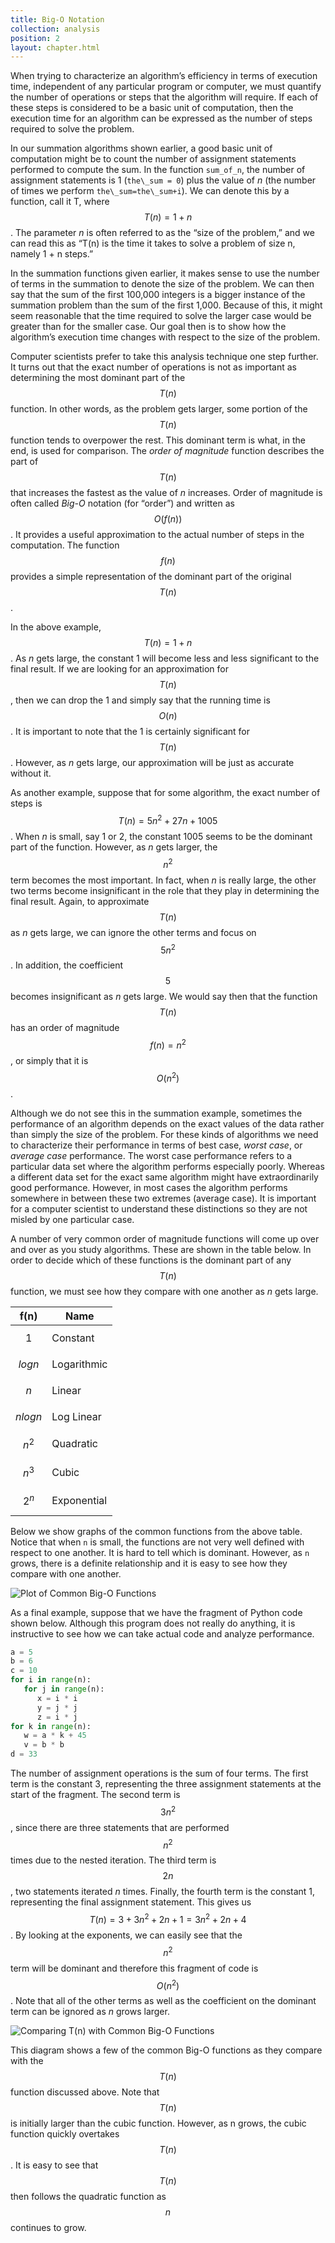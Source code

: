 ```yaml
---
title: Big-O Notation
collection: analysis
position: 2
layout: chapter.html
---
```


When trying to characterize an algorithm’s efficiency in terms of
execution time, independent of any particular program or computer, we
must quantify the number of operations or steps that the algorithm will
require. If each of these steps is considered to be a basic unit of
computation, then the execution time for an algorithm can be expressed
as the number of steps required to solve the problem.

In our summation algorithms shown earlier, a good basic unit of
computation  might be to count the number of assignment statements
performed to compute the sum. In the function `sum_of_n`, the number of
assignment statements is 1 (`the\_sum = 0`) plus the value of *n* (the
number of times we perform `the\_sum=the\_sum+i`). We can denote this by
a function, call it T, where $$T(n)=1 + n$$. The parameter *n* is often
referred to as the “size of the problem,” and we can read this as “T(n)
is the time it takes to solve a problem of size n, namely 1 + n steps.”

In the summation functions given earlier, it makes sense to use the number
of terms in the summation to denote the size of the problem. We can then
say that the sum of the first 100,000 integers is a bigger instance of
the summation problem than the sum of the first 1,000. Because of this,
it might seem reasonable that the time required to solve the larger case
would be greater than for the smaller case. Our goal then is to show how
the algorithm’s execution time changes with respect to the size of the
problem.

Computer scientists prefer to take this analysis technique one step
further. It turns out that the exact number of operations is not as
important as determining the most dominant part of the $$T(n)$$ function.
In other words, as the problem gets larger, some portion of the $$T(n)$$
function tends to overpower the rest. This dominant term is what, in the
end, is used for comparison. The *order of magnitude* function
describes the part of $$T(n)$$ that increases the fastest as the value of
*n* increases. Order of magnitude is often called *Big-O* notation
(for “order”) and written as $$O(f(n))$$. It provides a useful
approximation to the actual number of steps in the computation. The
function $$f(n)$$ provides a simple representation of the dominant part of
the original $$T(n)$$.

In the above example, $$T(n)=1+n$$. As *n* gets large, the constant 1 will
become less and less significant to the final result. If we are looking
for an approximation for $$T(n)$$, then we can drop the 1 and simply say
that the running time is $$O(n)$$. It is important to note that the 1 is
certainly significant for $$T(n)$$. However, as *n* gets large, our
approximation will be just as accurate without it.

As another example, suppose that for some algorithm, the exact number of
steps is $$T(n)=5n^{2}+27n+1005$$. When *n* is small, say 1 or 2, the
constant 1005 seems to be the dominant part of the function. However, as
*n* gets larger, the $$n^{2}$$ term becomes the most important. In fact,
when *n* is really large, the other two terms become insignificant in
the role that they play in determining the final result. Again, to
approximate $$T(n)$$ as *n* gets large, we can ignore the other terms and
focus on $$5n^{2}$$. In addition, the coefficient $$5$$ becomes
insignificant as *n* gets large. We would say then that the function
$$T(n)$$ has an order of magnitude $$f(n)=n^{2}$$, or simply that it is
$$O(n^{2})$$.

Although we do not see this in the summation example, sometimes the
performance of an algorithm depends on the exact values of the data
rather than simply the size of the problem. For these kinds of
algorithms we need to characterize their performance in terms of best
case, *worst case*, or *average case* performance. The worst case
performance refers to a particular data set where the algorithm performs
especially poorly. Whereas a different data set for the exact same
algorithm might have extraordinarily good performance. However, in most
cases the algorithm performs somewhere in between these two extremes
(average case). It is important for a computer scientist to understand
these distinctions so they are not misled by one particular case.

A number of very common order of magnitude functions will come up over
and over as you study algorithms. These are shown in
the table below. In order to decide which of these
functions is the dominant part of any $$T(n)$$ function, we must see how
they compare with one another as *n* gets large.

f(n) | Name
--- | ---
$$1$$ | Constant
$$log n$$ | Logarithmic
$$n$$ | Linear
$$n log n$$ | Log Linear
$$n^{2}$$ | Quadratic
$$n^{3}$$ | Cubic
$$2^{n}$$ | Exponential

Below we show graphs of the common functions
from the above table. Notice that when `n` is small, the
functions are not very well defined with respect to one another. It is
hard to tell which is dominant. However, as `n` grows, there is a
definite relationship and it is easy to see how they compare with one
another.

![Plot of Common Big-O Functions](figures/big-o-plot.png)

As a final example, suppose that we have the fragment of Python code
shown below. Although this program does
not really do anything, it is instructive to see how we can take actual
code and analyze performance.

```python
a = 5
b = 6
c = 10
for i in range(n):
   for j in range(n):
      x = i * i
      y = j * j
      z = i * j
for k in range(n):
   w = a * k + 45
   v = b * b
d = 33
```

The number of assignment operations is the sum of four terms. The first
term is the constant 3, representing the three assignment statements at
the start of the fragment. The second term is $$3n^{2}$$, since there are
three statements that are performed $$n^{2}$$ times due to the nested
iteration. The third term is $$2n$$, two statements iterated *n* times.
Finally, the fourth term is the constant 1, representing the final
assignment statement. This gives us $$T(n)=3+3n^{2}+2n+1=3n^{2}+2n+4$$. By
looking at the exponents, we can easily see that the $$n^{2}$$ term will
be dominant and therefore this fragment of code is $$O(n^{2})$$. Note that
all of the other terms as well as the coefficient on the dominant term
can be ignored as *n* grows larger.

![Comparing T(n) with Common Big-O Functions](figures/big-o-plot-2.png)

This diagram shows a few of the common Big-O
functions as they compare with the $$T(n)$$ function discussed above. Note
that $$T(n)$$ is initially larger than the cubic function. However, as n
grows, the cubic function quickly overtakes $$T(n)$$. It is easy to see
that $$T(n)$$ then follows the quadratic function as $$n$$ continues to
grow.

